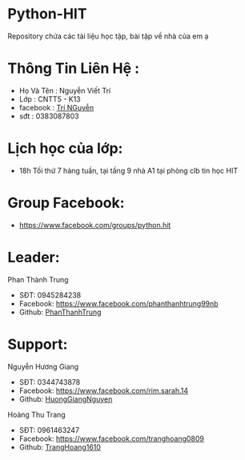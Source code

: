 # Python-HIT
  Repository chứa các tài liệu học tập, bài tập về nhà của em ạ
# Thông Tin Liên Hệ :
  - Họ Và Tên : Nguyễn Viết Trí
  - Lớp : CNTT5 - K13
  - facebook : [Trí NGuyễn](https://www.facebook.com/viettriit2110)
  - sđt : 0383087803
 # Lịch học của lớp:
 -  18h Tối thứ 7 hàng tuần, tại tầng 9 nhà A1 tại phòng clb tin học HIT
# Group Facebook: 
 -  https://www.facebook.com/groups/python.hit
# Leader: 
 Phan Thành Trung
 -  SĐT: 0945284238
 -  Facebook: https://www.facebook.com/phanthanhtrung99nb
 -  Github: [PhanThanhTrung](https://github.com/PhanThanhTrung)
# Support:
 Nguyễn Hương Giang
 -  SĐT: 0344743878
 -  Facebook: https://www.facebook.com/rim.sarah.14
 -  Github: [HuongGiangNguyen](https://github.com/HuongGiangNguyen)

 Hoàng Thu Trang
 -  SĐT: 0961463247
 -  Facebook: https://www.facebook.com/tranghoang0809
 -  Github: [TrangHoang1610](https://github.com/TrangHoang1610)
